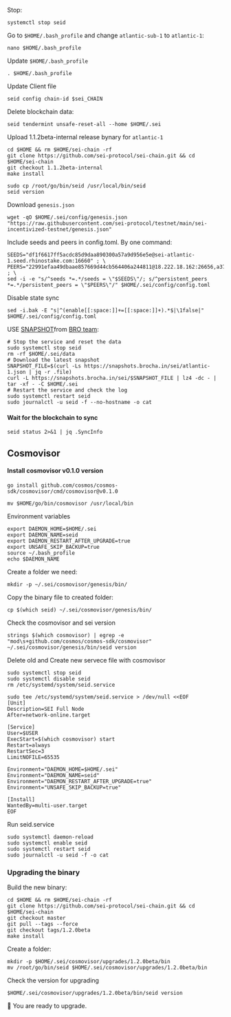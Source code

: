 Stop:
```
systemctl stop seid
```
Go to `$HOME/.bash_profile` and change `atlantic-sub-1` to `atlantic-1`:
```
nano $HOME/.bash_profile
```
Update `$HOME/.bash_profile`
```
. $HOME/.bash_profile
```
Update Client file
```
seid config chain-id $sei_CHAIN
```
Delete blockchain data:
```
seid tendermint unsafe-reset-all --home $HOME/.sei
```
Upload 1.1.2beta-internal release bynary for `atlantic-1`
```
cd $HOME && rm $HOME/sei-chain -rf
git clone https://github.com/sei-protocol/sei-chain.git && cd $HOME/sei-chain
git checkout 1.1.2beta-internal
make install

sudo cp /root/go/bin/seid /usr/local/bin/seid
seid version
```
Download `genesis.json`
```
wget -qO $HOME/.sei/config/genesis.json "https://raw.githubusercontent.com/sei-protocol/testnet/main/sei-incentivized-testnet/genesis.json"
```
Include seeds and peers in config.toml. By one command:
```
SEEDS="df1f6617ff5acdc85d9daa890300a57a9d956e5e@sei-atlantic-1.seed.rhinostake.com:16660" ; \
PEERS="22991efaa49dbaae857669d44cb564406a244811@18.222.18.162:26656,a37d65086e78865929ccb7388146fb93664223f7@18.144.13.149:26656,873a358b46b07c0c7c0280397a5ad27954a10633@141.95.175.196:26656,e66f9a9cab4428bfa3a7f32abbedbc684e734a48@185.193.17.129:12656,16225e262a0d38fe73073ab199f583e4a607e471@135.181.59.162:19656,2efd524f097b3fef2d26d0031fda21a72a51a765@38.242.213.174:12656,3b5ae3a1691d4ed24e67d7fe1499bc081c3ad8b0@65.108.131.189:20956,ad6d30dc6805df4f48b49d9013bbb921a5713fa6@20.211.82.153:26656,4e53c634e89f7b7ecff98e0d64a684269403dd78@38.242.235.141:26656,da5f6fcd1cd2ba8c7de8a06fb3ab56ab6a8157cf@38.242.235.142:26656,89e7d8c9eefc1c9a9b3e1faff31c67e0674f9c08@165.227.11.230:26656,94b6fa7ae5554c22e81a81e4a0928c48e41801d8@88.99.3.158:10956,b95aa07e60928fbc5ba7da9b6fe8c51798bd40be@51.250.6.195:26656,94b72206c0b0007494e20e2f9b958cd57e970d48@209.145.50.102:26656,94cf3893ded18bc6e3991d5add88449cd3f6c297@65.108.230.75:26656,82de728de0d663c03a820e570b94adac19c09adf@5.9.80.215:26656,5e1f8ccfa64dfd1c17e3fdac0dbf50f5fcc1acc3@209.126.7.113:26656,6a5113e8412f68bbeab733bb1297a0a38f884f7c@162.55.80.116:26656,7c95b2eec599369bebb8281b960589dc2857548a@164.215.102.44:26656,4bf8aa7b80f4db8a6f2abf5d757c9cab5d3f4d85@188.40.98.169:26656,9e38cf7ccb898632482a09b26ecba3f7e1a9e300@51.75.135.46:26656,641eea8d26c4b3b479b95a2cb4bd04712f3eda29@135.181.249.71:12656,8625abf6079da0e3326b0ad74c9c0e263af39654@137.184.44.146:12656,11c84300b4417af7e6c081f413003176b33b3877@51.75.135.47:26656,8a349512cf1ce179a126cb8762aea955ca1a261f@195.201.243.40:26651,6c27c768936ff8eebde94fe898b54df71f936e48@47.156.153.124:56656,7f037abdf485d02b95e50e9ba481166ddd6d6cae@185.144.99.65:26656,90916e0b118f2c00e90a40a0180b275261b547f2@65.108.72.121:26656,02be57dc6d6491bf272b823afb81f24d61243e1e@141.94.139.233:26656,ed3ec09ab24b8fcf0a36bc80de4b97f1e379d346@38.242.206.198:26656,7caa7add8d8a279e2da67a72700ab2d4540fbc08@34.97.43.89:12656,cce4c3526409ec516107db695233f9b047d52bf6@128.199.59.125:36376,3f6e68bd476a7cd3f491105da50306f8ebb74643@65.21.143.79:21156" ; \
sed -i -e "s/^seeds *=.*/seeds = \"$SEEDS\"/; s/^persistent_peers *=.*/persistent_peers = \"$PEERS\"/" $HOME/.sei/config/config.toml
```
Disable state sync
```
sed -i.bak -E "s|^(enable[[:space:]]+=[[:space:]]+).*$|\1false|" $HOME/.sei/config/config.toml
```
USE [SNAPSHOT](https://brocha.in/testnet/sei/snapshot)from [BRO team](https://brocha.in/):
```
# Stop the service and reset the data
sudo systemctl stop seid
rm -rf $HOME/.sei/data
# Download the latest snapshot
SNAPSHOT_FILE=$(curl -Ls https://snapshots.brocha.in/sei/atlantic-1.json | jq -r .file)
curl -L https://snapshots.brocha.in/sei/$SNAPSHOT_FILE | lz4 -dc - | tar -xf - -C $HOME/.sei
# Restart the service and check the log
sudo systemctl restart seid
sudo journalctl -u seid -f --no-hostname -o cat
```

#### Wait for the blockchain to sync
```
seid status 2>&1 | jq .SyncInfo
```

## Cosmovisor
#### Install cosmovisor v0.1.0 version
```
go install github.com/cosmos/cosmos-sdk/cosmovisor/cmd/cosmovisor@v0.1.0

mv $HOME/go/bin/cosmovisor /usr/local/bin
```
Environment variables
```
export DAEMON_HOME=$HOME/.sei
export DAEMON_NAME=seid
export DAEMON_RESTART_AFTER_UPGRADE=true
export UNSAFE_SKIP_BACKUP=true
source ~/.bash_profile
echo $DAEMON_NAME
```
Create a folder we need:
```
mkdir -p ~/.sei/cosmovisor/genesis/bin/
```
Copy the binary file to сreated folder:
```
cp $(which seid) ~/.sei/cosmovisor/genesis/bin/
```
Check the cosmovisor and sei version
```
strings $(which cosmovisor) | egrep -e "mod\s+github.com/cosmos/cosmos-sdk/cosmovisor"
~/.sei/cosmovisor/genesis/bin/seid version
```
Delete old and Create new servece file with cosmovisor
```
sudo systemctl stop seid
sudo systemctl disable seid
rm /etc/systemd/system/seid.service

sudo tee /etc/systemd/system/seid.service > /dev/null <<EOF  
[Unit]
Description=SEI Full Node
After=network-online.target

[Service]
User=$USER
ExecStart=$(which cosmovisor) start
Restart=always
RestartSec=3
LimitNOFILE=65535

Environment="DAEMON_HOME=$HOME/.sei"
Environment="DAEMON_NAME=seid"
Environment="DAEMON_RESTART_AFTER_UPGRADE=true"
Environment="UNSAFE_SKIP_BACKUP=true"

[Install]
WantedBy=multi-user.target
EOF
```
Run seid.service
```
sudo systemctl daemon-reload
sudo systemctl enable seid
sudo systemctl restart seid
sudo journalctl -u seid -f -o cat
```

### Upgrading the binary
Build the new binary:
```
cd $HOME && rm $HOME/sei-chain -rf
git clone https://github.com/sei-protocol/sei-chain.git && cd $HOME/sei-chain
git checkout master
git pull --tags --force
git checkout tags/1.2.0beta
make install
```
Create a folder:
```
mkdir -p $HOME/.sei/cosmovisor/upgrades/1.2.0beta/bin
mv /root/go/bin/seid $HOME/.sei/cosmovisor/upgrades/1.2.0beta/bin
```
Check the version for upgrading
```
$HOME/.sei/cosmovisor/upgrades/1.2.0beta/bin/seid version
```
🎉 You are ready to upgrade.



